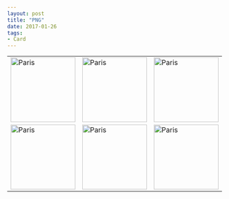 ```yaml
---
layout: post
title: "PNG"
date: 2017-01-26
tags: 
- Card
---
```



<center>
<table>
<tr>
    <td><a target="_blank" href="http://www.aniket.co.uk/b/MWA/card/va1_back.png">
  <img src="http://www.aniket.co.uk/b/MWA/card/s_va1_back.png" alt="Paris" style="width:150px">
</a></td>
    <td><a target="_blank" href="http://www.aniket.co.uk/b/MWA/card/va1_back.png">
  <img src="http://www.aniket.co.uk/b/MWA/card/s_va1_back.png" alt="Paris" style="width:150px">
</a></td>
    <td><a target="_blank" href="http://www.aniket.co.uk/b/MWA/card/va1_back.png">
  <img src="http://www.aniket.co.uk/b/MWA/card/s_va1_back.png" alt="Paris" style="width:150px">
</a></td>
</tr>
<tr>
    <td><a target="_blank" href="http://www.aniket.co.uk/b/MWA/card/va1_back.png">
  <img src="http://www.aniket.co.uk/b/MWA/card/s_va1_back.png" alt="Paris" style="width:150px">
</a></td>
    <td><a target="_blank" href="http://www.aniket.co.uk/b/MWA/card/va1_back.png">
  <img src="http://www.aniket.co.uk/b/MWA/card/s_va1_back.png" alt="Paris" style="width:150px">
</a></td>
    <td><a target="_blank" href="http://www.aniket.co.uk/b/MWA/card/va1_back.png">
  <img src="http://www.aniket.co.uk/b/MWA/card/s_va1_back.png" alt="Paris" style="width:150px">
</a></td>
</tr>
</table>
</center>




